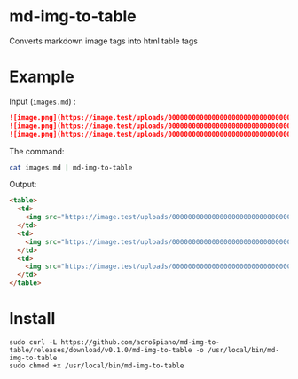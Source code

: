 # md-img-to-table

Converts markdown image tags into html table tags

# Example

Input (`images.md`) :

```markdown
![image.png](https://image.test/uploads/000000000000000000000000000000000000.png =WxH)
![image.png](https://image.test/uploads/000000000000000000000000000000000001.png =WxH)
![image.png](https://image.test/uploads/000000000000000000000000000000000002.png =WxH)
```

The command:

```bash
cat images.md | md-img-to-table
```

Output:

```html
<table>
  <td>
    <img src="https://image.test/uploads/000000000000000000000000000000000000.png" />
  </td>
  <td>
    <img src="https://image.test/uploads/000000000000000000000000000000000001.png" />
  </td>
  <td>
    <img src="https://image.test/uploads/000000000000000000000000000000000002.png" />
  </td>
</table>
```

# Install

```
sudo curl -L https://github.com/acro5piano/md-img-to-table/releases/download/v0.1.0/md-img-to-table -o /usr/local/bin/md-img-to-table
sudo chmod +x /usr/local/bin/md-img-to-table
```
